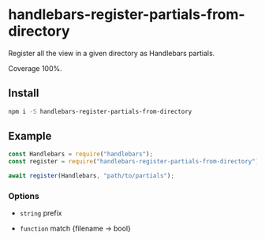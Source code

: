 # handlebars-register-partials-from-directory

Register all the view in a given directory as Handlebars partials.

Coverage 100%.

## Install

```bash
npm i -S handlebars-register-partials-from-directory
```

## Example

```js
const Handlebars = require("handlebars");
const register = require("handlebars-register-partials-from-directory");

await register(Handlebars, "path/to/partials");
```

### Options

- `string` prefix

- `function` match {filename -> bool}
